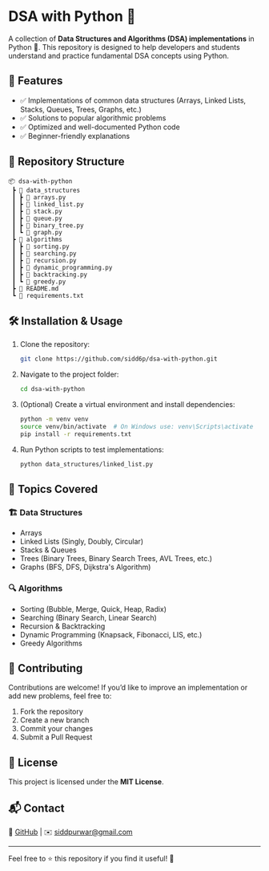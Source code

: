 # DSA with Python 🚀

A collection of **Data Structures and Algorithms (DSA) implementations** in Python 🐍. This repository is designed to help developers and students understand and practice fundamental DSA concepts using Python.

## 📌 Features
- ✅ Implementations of common data structures (Arrays, Linked Lists, Stacks, Queues, Trees, Graphs, etc.)
- ✅ Solutions to popular algorithmic problems
- ✅ Optimized and well-documented Python code
- ✅ Beginner-friendly explanations

## 📂 Repository Structure
```
📦 dsa-with-python
 ┣ 📂 data_structures
 ┃ ┣ 📜 arrays.py
 ┃ ┣ 📜 linked_list.py
 ┃ ┣ 📜 stack.py
 ┃ ┣ 📜 queue.py
 ┃ ┣ 📜 binary_tree.py
 ┃ ┗ 📜 graph.py
 ┣ 📂 algorithms
 ┃ ┣ 📜 sorting.py
 ┃ ┣ 📜 searching.py
 ┃ ┣ 📜 recursion.py
 ┃ ┣ 📜 dynamic_programming.py
 ┃ ┣ 📜 backtracking.py
 ┃ ┗ 📜 greedy.py
 ┣ 📜 README.md
 ┗ 📜 requirements.txt
```

## 🛠 Installation & Usage
1. Clone the repository:
   ```bash
   git clone https://github.com/sidd6p/dsa-with-python.git
   ```
2. Navigate to the project folder:
   ```bash
   cd dsa-with-python
   ```
3. (Optional) Create a virtual environment and install dependencies:
   ```bash
   python -m venv venv
   source venv/bin/activate  # On Windows use: venv\Scripts\activate
   pip install -r requirements.txt
   ```
4. Run Python scripts to test implementations:
   ```bash
   python data_structures/linked_list.py
   ```

## 📖 Topics Covered
### 🏗 Data Structures
- Arrays
- Linked Lists (Singly, Doubly, Circular)
- Stacks & Queues
- Trees (Binary Trees, Binary Search Trees, AVL Trees, etc.)
- Graphs (BFS, DFS, Dijkstra's Algorithm)

### 🔍 Algorithms
- Sorting (Bubble, Merge, Quick, Heap, Radix)
- Searching (Binary Search, Linear Search)
- Recursion & Backtracking
- Dynamic Programming (Knapsack, Fibonacci, LIS, etc.)
- Greedy Algorithms

## 🚀 Contributing
Contributions are welcome! If you’d like to improve an implementation or add new problems, feel free to:
1. Fork the repository
2. Create a new branch
3. Commit your changes
4. Submit a Pull Request

## 📜 License
This project is licensed under the **MIT License**.

## 📬 Contact
🔗 [GitHub](https://github.com/sidd6p) | ✉️ siddpurwar@gmail.com

---
Feel free to ⭐ this repository if you find it useful! 🌟

